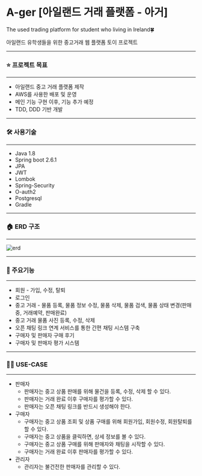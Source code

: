 # A-ger [아일랜드 거래 플랫폼 - 아거]

The used trading platform for student who living in Ireland🍀

아일랜드 유학생들을 위한 중고거래 웹 플랫폼 토이 프로젝트

------

### ⭐️ 프로젝트 목표

------

- 아일랜드 중고 거래 플랫폼 제작
- AWS를 사용한 배포 및 운영
- 메인 기능 구현 이후, 기능 추가 예정
- TDD, DDD 기반 개발

------
<!-- 

### 🙋‍♂️ 팀원
|[<img src="https://avatars.githubusercontent.com/u/46801877?v=4" width="230px;" alt=""/>](https://github.com/Supreme-YS)| 
|:---:|
|[🏆심영석](https://github.com/Supreme-YS)|

|[<img src="https://avatars.githubusercontent.com/u/72914519?v=4" width="230px;" alt=""/>](https://github.com/Supreme-YS)|
|:---:|
|[🏆이재호](https://github.com/Supreme-YS)| -->

### 🛠 사용기술

------

- Java 1.8
- Spring boot 2.6.1
- JPA
- JWT
- Lombok
- Spring-Security
- O-auth2
- Postgresql
- Gradle

------

### 🏠 ERD 구조

------

![erd](https://user-images.githubusercontent.com/72914519/146857407-32af3c9e-10ed-4ee3-97f0-ce4c930562bf.png)

------

### 🧰 주요기능

------

- 회원 - 가입, 수정, 탈퇴
- 로그인
- 중고 거래 - 물품 등록, 물품 정보 수정, 물품 삭제, 물품 검색, 물품 상태 변경(판매중, 거래예약, 판매완료)
- 중고 거래 물품 사진 등록, 수정, 삭제
- 오픈 채팅 링크 연계 서비스를 통한 간편 채팅 시스템 구축
- 구매자 및 판매자 구매 후기
- 구매자 및 판매자 평가 시스템

------

### 💁🏻 USE-CASE

------

- 판매자
  - 판매자는 중고 상품 판매를 위해 물건을 등록, 수정, 삭제 할 수 있다.
  - 판매자는 거래 완료 이후 구매자를 평가할 수 있다.
  - 판매자는 오픈 채팅 링크를 반드시 생성해야 한다.
- 구매자
  - 구매자는 중고 상품 조회 및 상품 구매를 위해 회원가입, 회원수정, 회원탈퇴를 할 수 있다.
  - 구매자는 중고 상품을 클릭하면, 상세 정보를 볼 수 있다.
  - 구매자는 중고 상품 구매를 위해 판매자와 채팅을 시작할 수 있다.
  - 구매자는 거래 완료 이후 판매자를 평가할 수 있다.
- 관리자
  - 관리자는 불건전한 판매자를 관리할 수 있다.

